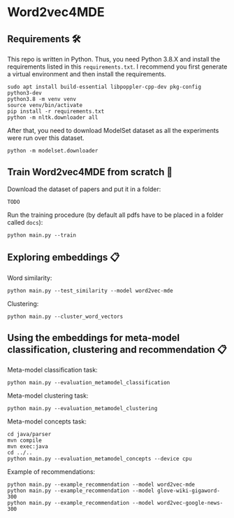 # Word2vec4MDE

## Requirements 🛠

This repo is written in Python. 
Thus, you need Python 3.8.X and install the requirements listed in this `requirements.txt`. 
I recommend you first generate a virtual environment and then install the requirements.

```shell
sudo apt install build-essential libpoppler-cpp-dev pkg-config python3-dev
python3.8 -m venv venv
source venv/bin/activate
pip install -r requirements.txt
python -m nltk.downloader all
```

After that, you need to download ModelSet dataset as all the experiments were run over this dataset.
```shell
python -m modelset.downloader
```

## Train Word2vec4MDE from scratch 🚀

Download the dataset of papers and put it in a folder:
```shell
TODO
```

Run the training procedure (by default all pdfs have to be placed in a folder called `docs`):
```shell
python main.py --train
```

## Exploring embeddings 📋

Word similarity:
```shell
python main.py --test_similarity --model word2vec-mde 
```

Clustering:
```shell
python main.py --cluster_word_vectors
```

## Using the embeddings for meta-model classification, clustering and recommendation 📋

Meta-model classification task:
```shell
python main.py --evaluation_metamodel_classification
```

Meta-model clustering task:
```shell
python main.py --evaluation_metamodel_clustering
```

Meta-model concepts task:
```shell
cd java/parser
mvn compile
mvn exec:java
cd ../..
python main.py --evaluation_metamodel_concepts --device cpu
```

Example of recommendations:
```shell
python main.py --example_recommendation --model word2vec-mde
python main.py --example_recommendation --model glove-wiki-gigaword-300
python main.py --example_recommendation --model word2vec-google-news-300
```
